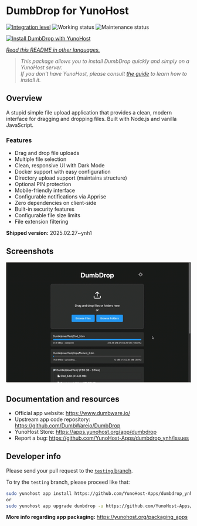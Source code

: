 <!--
N.B.: This README was automatically generated by <https://github.com/YunoHost/apps/tree/master/tools/readme_generator>
It shall NOT be edited by hand.
-->

# DumbDrop for YunoHost

[![Integration level](https://apps.yunohost.org/badge/integration/dumbdrop)](https://ci-apps.yunohost.org/ci/apps/dumbdrop/)
![Working status](https://apps.yunohost.org/badge/state/dumbdrop)
![Maintenance status](https://apps.yunohost.org/badge/maintained/dumbdrop)

[![Install DumbDrop with YunoHost](https://install-app.yunohost.org/install-with-yunohost.svg)](https://install-app.yunohost.org/?app=dumbdrop)

*[Read this README in other languages.](./ALL_README.md)*

> *This package allows you to install DumbDrop quickly and simply on a YunoHost server.*  
> *If you don't have YunoHost, please consult [the guide](https://yunohost.org/install) to learn how to install it.*

## Overview

A stupid simple file upload application that provides a clean, modern interface for dragging and dropping files. Built with Node.js and vanilla JavaScript.

### Features

- Drag and drop file uploads
- Multiple file selection
- Clean, responsive UI with Dark Mode
- Docker support with easy configuration
- Directory upload support (maintains structure)
- Optional PIN protection
- Mobile-friendly interface
- Configurable notifications via Apprise
- Zero dependencies on client-side
- Built-in security features
- Configurable file size limits
- File extension filtering


**Shipped version:** 2025.02.27~ynh1

## Screenshots

![Screenshot of DumbDrop](./doc/screenshots/screeshot.png)

## Documentation and resources

- Official app website: <https://www.dumbware.io/>
- Upstream app code repository: <https://github.com/DumbWareio/DumbDrop>
- YunoHost Store: <https://apps.yunohost.org/app/dumbdrop>
- Report a bug: <https://github.com/YunoHost-Apps/dumbdrop_ynh/issues>

## Developer info

Please send your pull request to the [`testing` branch](https://github.com/YunoHost-Apps/dumbdrop_ynh/tree/testing).

To try the `testing` branch, please proceed like that:

```bash
sudo yunohost app install https://github.com/YunoHost-Apps/dumbdrop_ynh/tree/testing --debug
or
sudo yunohost app upgrade dumbdrop -u https://github.com/YunoHost-Apps/dumbdrop_ynh/tree/testing --debug
```

**More info regarding app packaging:** <https://yunohost.org/packaging_apps>

